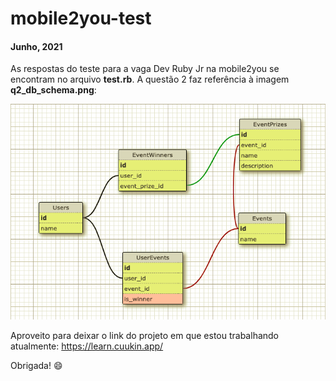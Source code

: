 # mobile2you-test

#### Junho, 2021

As respostas do teste para a vaga Dev Ruby Jr na mobile2you se encontram no arquivo **test.rb**. A questão 2 faz referência à imagem **q2_db_schema.png**:

![question_2_db_schema](/q2_db_schema.png)

Aproveito para deixar o link do projeto em que estou trabalhando atualmente: https://learn.cuukin.app/

Obrigada! :smile:
